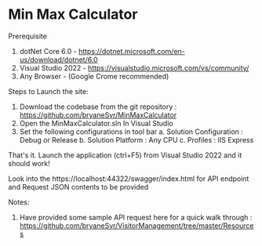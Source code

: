 # Min Max Calculator

Prerequisite
1. dotNet Core 6.0 - https://dotnet.microsoft.com/en-us/download/dotnet/6.0
2. Visual Studio 2022 -  https://visualstudio.microsoft.com/vs/community/
3. Any Browser - (Google Crome recommended)

Steps to Launch the site:
1. Download the codebase from the git repository : https://github.com/bryaneSvr/MinMaxCalculator
2. Open the MinMaxCalculator.sln In Visual Studio 
5. Set the following configurations in tool bar
	a. Solution Configuration : Debug or Release
	b. Solution Platform : Any CPU
	c. Profiles : IIS Express

That's it. Launch the application (ctrl+F5) from Visual Studio 2022 and it should work!

Look into the https://localhost:44322/swagger/index.html for API endpoint and Request JSON contents to be provided

Notes:
1. Have provided some sample API request here for a quick walk through : https://github.com/bryaneSvr/VisitorManagement/tree/master/Resources
